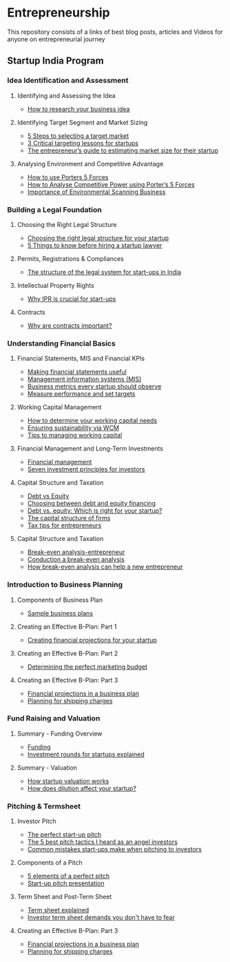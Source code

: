 # Entrepreneurship
This repository consists of a links of best blog posts, articles and Videos for anyone on entrepreneurial journey

## Startup India Program

   ### Idea Identification and Assessment
   1. Identifying and Assessing the Idea
       * [How to research your business idea](https://www.entrepreneur.com/article/70518)


   2. Identifying Target Segment and Market Sizing
       * [5 Steps to selecting a target market](http://www.rocketwatcher.com/blog/2015/04/startup-market-segmentation.html)
       * [3 Critical targeting lessons for startups](http://marketingbeforefunding.com/2013/08/19/targeting-lessons-for-startups/)
       * [The entrepreneur’s guide to estimating market size for their startup](https://thehubforstartups.com/2015/06/08/the-entrepreneurs-guide-to-estimating-market-size-for-its-startup/)

   3. Analysing Environment and Competitive Advantage
       * [How to use Porters 5 Forces](http://www.smartinsights.com/marketing-planning/marketing-models/porters-five-forces/)
       * [How to Analyse Competitive Power using Porter’s 5 Forces](https://www.mindtools.com/pages/article/newTMC_08.htm)
       * [Importance of Environmental Scanning Business](http://www.preservearticles.com/2013082933393/8-important-needs-and-importance-of-environmental-scanning-business.html)

   ### Building a Legal Foundation
   1. Choosing the Right Legal Structure
       * [Choosing the right legal structure for your startup](https://blogs.wsj.com/india-chief-mentor/2010/03/05/choosing-the-right-legal-structure-for-your-startup/)
       * [5 Things to know before hiring a startup lawyer](https://www.angelkings.com/startup-lawyers/)

   2. Permits, Registrations & Compliances
       * [The structure of the legal system for start-ups in India](https://www.indiafilings.com/learn/)

   3. Intellectual Property Rights
       * [Why IPR is crucial for start-ups](http://www.legalservicesindia.com/articles/impip.htm)

   4. Contracts
       * [Why are contracts important?](http://yourbusiness.azcentral.com/contracts-important-business-5691.html)


   ### Understanding Financial Basics
   1. Financial Statements, MIS and Financial KPIs
       * [Making financial statements useful](https://www.entrepreneur.com/article/232864)
       * [Management information systems (MIS)](https://www.inc.com/encyclopedia/management-information-systems-mis.html)
       * [Business metrics every startup should observe](http://yfsmagazine.com/2013/04/27/key-performance-indicators-9-business-metrics-every-startup-should-watch/)
       * [Measure performance and set targets](http://www.infoentrepreneurs.org/en/guides/measure-performance-and-set-targets/)

   2. Working Capital Management
       * [How to determine your working capital needs](https://www.entrepreneur.com/article/225658)
       * [Ensuring sustainability via WCM](https://yourstory.com/2012/04/startups-need-to-ensure-sustainability-via-working-capitalmanagement/)
       * [Tips to managing working capital](http://www.entrepreneurshipinabox.com/7272/entrepreneurial-tips-to-managing-working-capital/)

   3. Financial Management and Long-Term Investments
       * [Financial management](https://www.entrepreneur.com/article/21926)
       * [Seven investment principles for investors](https://www.inc.com/karl-and-bill/7-investment-principles-for-entrepreneurs.html)

   4. Capital Structure and Taxation
       * [Debt vs Equity](https://www.entrepreneur.com/article/242859)
       * [Choosing between debt and equity financing](https://www.entrepreneur.com/article/159518)
       * [Debt vs. equity: Which is right for your startup?](https://venturebeat.com/2012/06/09/debt-vs-equity-which-is-right-for-your-startup/)
       * [The capital structure of firms](https://corpgov.law.harvard.edu/2013/07/23/the-capital-structure-decisions-of-new-firms/)
       * [Tax tips for entrepreneurs](https://www.entrepreneur.com/article/226128)

   5. Capital Structure and Taxation
       * [Break-even analysis-entrepreneur](https://www.entrepreneur.com/encyclopedia/break-even-analysis)
       * [Conduction a break-even analysis](https://www.entrepreneur.com/article/73782)
       * [How break-even analysis can help a new entrepreneur](http://smallbusiness.chron.com/can-breakeven-analysis-entrepreneur-planning-launch-business-48348.html)


   ### Introduction to Business Planning
   1. Components of Business Plan
       * [Sample business plans](http://www.bplans.com/sample_business_plans.php)
       

   2. Creating an Effective B-Plan: Part 1
       * [Creating financial projections for your startup](https://quickbooks.intuit.com/r/business-planning/how-to-create-financial-projections-for-your-startup/)

   3. Creating an Effective B-Plan: Part 2
       * [Determining the perfect marketing budget](https://www.entrepreneur.com/article/243790)

   4. Creating an Effective B-Plan: Part 3
       * [ Financial projections in a business plan](https://www.thebalance.com/writing-a-business-plan-financial-projections-1200842)
       * [Planning for shipping charges](https://www.entrepreneur.com/article/64726)
       
   ### Fund Raising and Valuation
   1. Summary - Funding Overview
       * [Funding ](http://fortune.com/2016/01/09/entrepreneurs-funding/)
       * [Investment rounds for startups explained ](http://blog.onevest.com/blog/2015/4/23/startup-investment-101-investment-rounds-explained)
   
   2. Summary - Valuation
       * [How startup valuation works](https://blog.adioma.com/how-startup-valuation-works-infographic/)
       * [How does dilution affect your startup?](https://bothsidesofthetable.com/understanding-how-dilution-affects-you-at-a-startup-4fb4cd29ad5c)
       
   ### Pitching & Termsheet
   1. Investor Pitch
      * [The perfect start-up pitch](http://mashable.com/2013/03/07/robert-scoble-perfect-startup-pitch/#yQ..mM9bOiqU)
      * [The 5 best pitch tactics I heard as an angel investors](https://www.entrepreneur.com/article/244115)
      * [Common mistakes start-ups make when pitching to investors](https://www.forbes.com/forbes/welcome/?toURL=https://www.forbes.com/sites/allbusiness/2014/08/20/28-common-mistakes-startups-make-when-pitching-to-investors/&refURL=&referrer=#72f468fa5ba3)

   2. Components of a Pitch
       * [5 elements of a perfect pitch](https://www.forbes.com/sites/carminegallo/2012/10/23/richard-bransons-5-elements-of-a-perfect-pitch/#42b0e9225ec6)
       * [Start-up pitch presentation](http://mashable.com/2011/06/24/startup-pitch-presentation/#Ru5yjh4KqkqK)

   3. Term Sheet and Post-Term Sheet
       * [Term sheet explained](http://web.archive.org/web/20130303042811/http://www.foundersfund.com/uploads/term_sheet_explained.pdf)
       * [Investor term sheet demands you don't have to fear](https://www.entrepreneur.com/article/250596)

   4. Creating an Effective B-Plan: Part 3
       * [ Financial projections in a business plan](https://www.thebalance.com/writing-a-business-plan-financial-projections-1200842)
       * [Planning for shipping charges](https://www.entrepreneur.com/article/64726)
       
       
       
       
       




